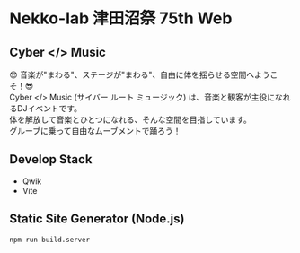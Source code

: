 # Nekko-lab 津田沼祭 75th Web
## Cyber </> Music
😎 音楽が​"まわる​"、​ステージが​"まわる​"、​自由に​体を​揺らせる​空間へようこそ！​ 😎  
Cyber </> Music (サイバー ルート ミュージック) は、​音楽と​観客が​主役に​なれる​DJイベントです。  
体を​解放して​音楽と​ひとつに​なれる、​そんな​空間を​目指しています。  
グルーブに​乗って​自由な​ムーブメントで​踊ろう！

## Develop Stack
- Qwik
- Vite

## Static Site Generator (Node.js)

```shell
npm run build.server
```
